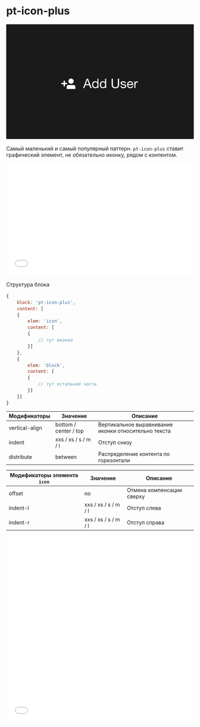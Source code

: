 # pt-icon-plus

![pt-icon-plus](_images/pt-icon-plus.png)

Самый маленький и самый популярный паттерн. `pt-icon-plus` ставит графический элемент, не обязательно иконку, рядом с контентом.

<iframe height='300' scrolling='no' title='pt-icon-plus' src='//codepen.io/whitepapertools/embed/2231316d382d727f5aca24a612a8e1ea/?height=300&theme-id=0&default-tab=js,result&embed-version=2&editable=true' frameborder='no' allowtransparency='true' allowfullscreen='true' style='width: 100%;'>See the Pen <a href='https://codepen.io/whitepapertools/pen/2231316d382d727f5aca24a612a8e1ea/'>pt-icon-plus</a> by whitepaper (<a href='https://codepen.io/whitepapertools'>@whitepapertools</a>) on <a href='https://codepen.io'>CodePen</a>.
</iframe>

Структура блока

```js
{
	block: 'pt-icon-plus',
	content: [
	{
		elem: 'icon',
		content: [
		{
			// тут иконка
		}]
	},
	{
		elem: 'block',
		content: [
		{
			// тут остальная часть
		}]
	}]
}
```

Модификаторы   | Значение              | Описание                                             
-------------- | --------------------- | ---------------------------------------------------- 
vertical-align | bottom / center / top | Вертикальное выравнивание иконки относительно текста 
indent         | xxs / xs / s / m / l  | Отступ снизу
distribute     | between               | Распределение контента по горизонтали

Модификаторы элемента `icon` | Значение              | Описание                 
---------------------------- | --------------------- | ------------------------- 
offset                       | no                    | Отмена компенсации сверху 
indent-l                     | xxs / xs / s / m / l  | Отступ слева
indent-r                     | xxs / xs / s / m / l  | Отступ справа

<iframe height='500' scrolling='no' title='pt-icon-plus. in card' src='//codepen.io/whitepapertools/embed/5452388b3a612e0fee7ee886342cc72d/?height=500&theme-id=0&default-tab=js,result&embed-version=2&editable=true' frameborder='no' allowtransparency='true' allowfullscreen='true' style='width: 100%;'>See the Pen <a href='https://codepen.io/whitepapertools/pen/5452388b3a612e0fee7ee886342cc72d/'>pt-icon-plus. in card</a> by whitepaper (<a href='https://codepen.io/whitepapertools'>@whitepapertools</a>) on <a href='https://codepen.io'>CodePen</a>.
</iframe>
